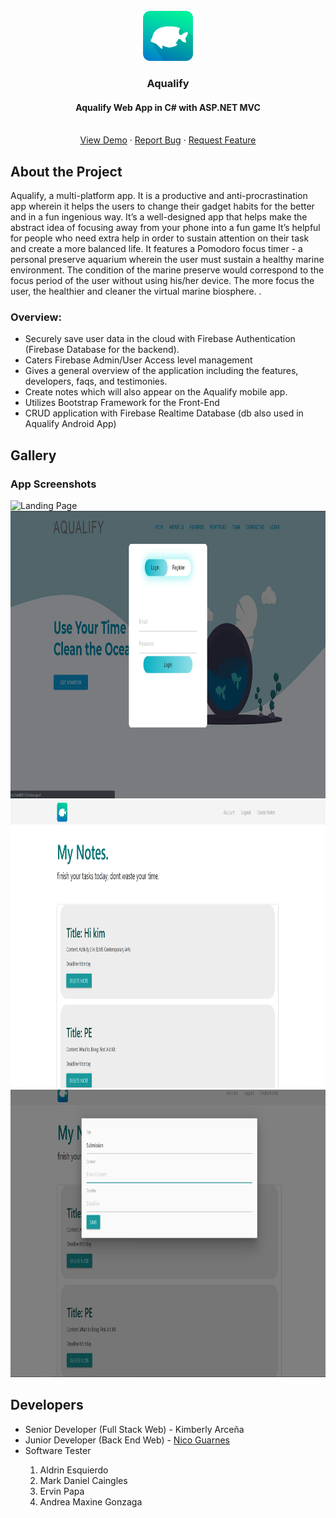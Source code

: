 <!-- PROJECT LOGO -->
<br />
<div align="center">
  <a href="https://github.com/othneildrew/Best-README-Template">
    <img src="assets/icon.png" alt="Logo" width="80" height="80">
  </a>

  <h3 align="center">Aqualify</h3>

  <p align="center">
    <h4 align="center">Aqualify Web App in C# with ASP.NET MVC</h4>
    <br />
    <a href="https://youtu.be/f29NcSyUpY0">View Demo</a>
    ·
    <a href="https://github.com/Kim-Arcena/Aqualify-WebApp/issues">Report Bug</a>
    ·
    <a href="https://github.com/Kim-Arcena/Aqualify-WebApp/issues">Request Feature</a>
  </p>
</div>

<div>
  <!-- ABOUT THE PROJECT -->
  <h2>About the Project</h2>

  <p>Aqualify, a multi-platform app. It is a productive and anti-procrastination app wherein it helps the users to change their gadget habits for the better and in a fun ingenious way. It’s a well-designed app that helps make the abstract idea of focusing away from your phone into a fun game It’s helpful for people who need extra help in order to sustain attention on their task and create a more balanced life. It features a Pomodoro focus timer - a personal preserve aquarium wherein the user must sustain a healthy marine environment. The condition of the marine preserve would correspond to the focus period of the user without using his/her device. The more focus the user, the healthier and cleaner the virtual marine biosphere.  .</p>

  <h3>Overview:</h3>

  <ul>
    <li>Securely save user data in the cloud with Firebase Authentication (Firebase Database for the backend).</li>
    <li>Caters Firebase Admin/User Access level management</li>
    <li>Gives a general overview of the application including the features, developers, faqs, and testimonies.</li>
    <li>Create notes which will also appear on the Aqualify mobile app.</li>
    <li>Utilizes Bootstrap Framework for the Front-End</li>
    <li>CRUD application with Firebase Realtime Database (db also used in Aqualify Android App)</li>
  </ul>
</div>

<div>
  <!-- APP SCREENSHOT -->
  <h2>Gallery</h2>
  <h3>App Screenshots</h3>
  <img src="assets/landingPage.gif" alt="Landing Page" width="100%" height="460">
  <img src="assets/login.png" alt="Login" width="100%" height="460" >
  <img src="assets/notes.png" alt="Notes" width="100%" height="460">
  <img src="assets/notesInput.png" alt="Notes Input" width="100%" height="460">
  <br>
  
</div>

<div>
  <!-- DEVELOPERS -->
  <h2>Developers</h2>
  <ul>
      <li>Senior Developer (Full Stack Web) - Kimberly Arceña</li>
      <li>Junior Developer (Back End Web) - <a href="https://github.com/Nikkolas-Cage">Nico Guarnes</a></li>
      <li>Software Tester</li>
      <ol>
        <li>Aldrin Esquierdo</li>
        <li>Mark Daniel Caingles</li>
        <li>Ervin Papa</li>
        <li>Andrea Maxine Gonzaga</li>
      </ol>
    </ul>
</div>
